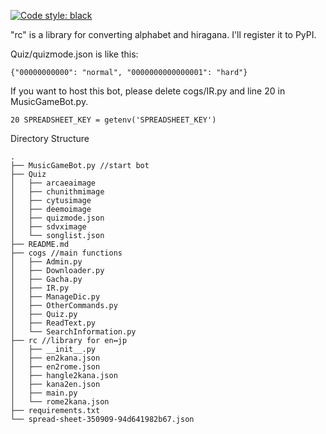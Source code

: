 [![Code style: black](https://img.shields.io/badge/code%20style-black-000000.svg)](https://github.com/psf/black)

"rc" is a library for converting alphabet and hiragana. I'll register it to PyPI.<br>

Quiz/quizmode.json is like this:

```
{"00000000000": "normal", "0000000000000001": "hard"}
```

If you want to host this bot, please delete cogs/IR.py and line 20 in MusicGameBot.py.

```
20 SPREADSHEET_KEY = getenv('SPREADSHEET_KEY')
```

Directory Structure

```
.
├── MusicGameBot.py //start bot
├── Quiz
│   ├── arcaeaimage
│   ├── chunithmimage
│   ├── cytusimage
│   ├── deemoimage
│   ├── quizmode.json
│   ├── sdvximage
│   └── songlist.json
├── README.md
├── cogs //main functions
│   ├── Admin.py
│   ├── Downloader.py
│   ├── Gacha.py
│   ├── IR.py
│   ├── ManageDic.py
│   ├── OtherCommands.py
│   ├── Quiz.py
│   ├── ReadText.py
│   └── SearchInformation.py
├── rc //library for en↔jp
│   ├── __init__.py
│   ├── en2kana.json
│   ├── en2rome.json
│   ├── hangle2kana.json
│   ├── kana2en.json
│   ├── main.py
│   └── rome2kana.json
├── requirements.txt
└── spread-sheet-350909-94d641982b67.json
```
